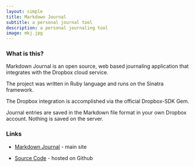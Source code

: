 ```yaml
---
layout: simple
title: Markdown Journal
subtitle: a personal journal tool
description: a personal journaling tool
image: mkj.jpg
---
```


### What is this?

Markdown Journal is an open source, web based journaling application that integrates with the Dropbox cloud service.

The project was written in Ruby language and runs on the Sinatra framework.

The Dropbox integration is accomplished via the official Dropbox-SDK Gem.

Journal entries are saved in the Markdown file format in your own Dropbox account. Nothing is saved on the server.

### Links

- [Markdown Journal](https://markdownjournal.com) - main site

- [Source Code](https://github.com/maciakl/MarkdownJournal) - hosted on Github

